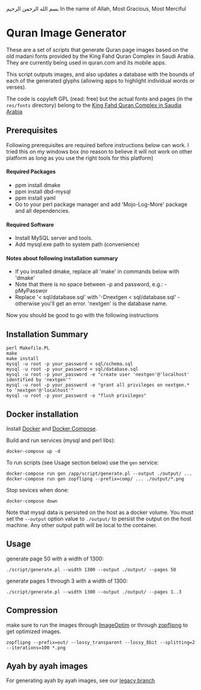 بسم الله الرحمن الرحيم
In the name of Allah, Most Gracious, Most Merciful

# Quran Image Generator

These are a set of scripts that generate Quran page images based on the old madani fonts provided by the King Fahd Quran Complex in Saudi Arabia. They are currently being used in quran.com and its mobile apps.

This script outputs images, and also updates a database with the bounds of each of the generated glyphs (allowing apps to highlight individual words or verses).

The code is copyleft GPL (read: free) but the actual fonts and pages (in the `res/fonts` directory) belong to the [King Fahd Quran Complex in Saudia Arabia](http://www.qurancomplex.com)

## Prerequisites
Following prerequisites are required before instructions below can work. I tried this on my windows box (no reason to believe it will not work on other platform as long as you use the right tools for this platform)

#### Required Packages
- ppm install dmake
- ppm install dbd-mysql
- ppm install yaml
- Go to your perl package manager and add 'Mojo-Log-More' package and all dependencies.

#### Required Software
- Install MySQL server and tools.
- Add mysql.exe path to system path (convenience)

#### Notes about following installation summary
- If you installed dmake, replace all 'make' in commands below with 'dmake'
- Note that there is no space between -p and password, e.g.: -pMyPasswor
- Replace '< sql/database.sql' with '-Dnextgen < sql/database.sql' - otherwise you'll get an error. 'nextgen' is the database name.

Now you should be good to go with the following instructions

## Installation Summary

```
perl Makefile.PL
make
make install
mysql -u root -p your_password < sql/schema.sql
mysql -u root -p your_password < sql/database.sql
mysql -u root -p your_password -e "create user 'nextgen'@'localhost' identified by 'nextgen'"
mysql -u root -p your_password -e "grant all privileges on nextgen.* to 'nextgen'@'localhost'"
mysql -u root -p your_password -e "flush privileges"
```

## Docker installation

Install [Docker](https://www.docker.com/) 
and [Docker Compose](https://docs.docker.com/compose/install/).

Build and run services (mysql and perl libs):

```
docker-compose up -d
```

To run scripts (see Usage section below) use the `gen` service:

```
docker-compose run gen /app/script/generate.pl --output ./output/ ...
docker-compose run gen zopflipng --prefix=comp/ ... ./output/*.png
```

Stop sevices when done:

```
docker-compose down
```

Note that mysql data is persisted on the host as a docker volume.
You must set the `--output` option value to `./output/` to persist
the output on the host machine. Any other output path will be local 
to the container.

## Usage

generate page 50 with a width of 1300:

`./script/generate.pl --width 1300 --output ./output/ --pages 50`

generate pages 1 through 3 with a width of 1300:

`./script/generate.pl --width 1300 --output ./output/ --pages 1..3`

## Compression

make sure to run the images through [ImageOptim](https://imageoptim.com) or through [zopflipng](https://github.com/google/zopfli) to get optimized images.

`zopflipng --prefix=out/ --lossy_transparent --lossy_8bit --splitting=2 --iterations=100 *.png`

## Ayah by ayah images

For generating ayah by ayah images, see our [legacy branch](https://github.com/quran/quran.com-images/tree/legacy)
